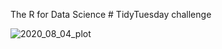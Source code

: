 The R for Data Science # TidyTuesday challenge

![2020_08_04_plot](https://user-images.githubusercontent.com/68250568/141880788-c1930522-07c2-4b74-9511-8249e4018f15.png)
